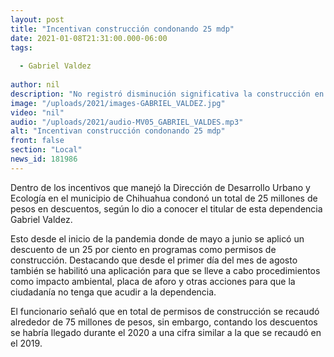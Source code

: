 ```yaml
---
layout: post
title: "Incentivan construcción condonando 25 mdp"
date: 2021-01-08T21:31:00.000-06:00
tags:
  
  - Gabriel Valdez
  
author: nil
description: "No registró disminución significativa la construcción en el municipio de Chihuahua."
image: "/uploads/2021/images-GABRIEL_VALDEZ.jpg"
video: "nil"
audio: "/uploads/2021/audio-MV05_GABRIEL_VALDES.mp3"
alt: "Incentivan construcción condonando 25 mdp"
front: false
section: "Local"
news_id: 181986
---
```


Dentro de los incentivos que manejó la Dirección de Desarrollo Urbano y Ecología en el municipio de Chihuahua condonó un total de 25 millones de pesos en descuentos, según lo dio a conocer el titular de esta dependencia Gabriel Valdez.

Esto desde el inicio de la pandemia donde de mayo a junio se aplicó un descuento de un 25 por ciento en programas como permisos de construcción. Destacando que desde el primer día del mes de agosto también se habilitó una aplicación para que se lleve a cabo procedimientos como impacto ambiental, placa de aforo y otras acciones para que la ciudadanía no tenga que acudir a la dependencia.

El funcionario señaló que en total de permisos de construcción se recaudó alrededor de 75 millones de pesos, sin embargo, contando los descuentos se habría llegado durante el 2020 a una cifra similar a la que se recaudó en el 2019.